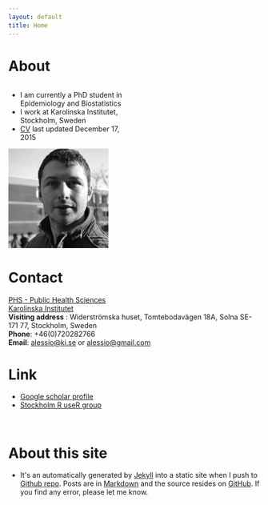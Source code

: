 ```yaml
---
layout: default
title: Home
---
```



About
========

<div style="-webkit-column-count: 2; -moz-column-count: 2; column-count: 2; -webkit-column-rule: 1px dotted #e0e0e0; -moz-column-rule: 1px dotted #e0e0e0;">
<div style="display: inline-block">
<ul>
<li>I am currently a PhD student in Epidemiology and Biostatistics</li>
<li>I work at Karolinska Institutet, Stockholm, Sweden</li>
<li><a href="/downloads/CVPhD.pdf">CV</a> last updated December 17, 2015 </li>
</ul> </div>
<div style="display: inline-block;">
<img src="/downloads/pic/profile.jpg" alt="Alessio Crippa" style="width: 200px;"/>
</div>
</div>
 

Contact
===============

[PHS - Public Health Sciences](http://ki.se/en/phs/startpage)  
[Karolinska Institutet](http://ki.se/start)  
**Visiting address** :  Widerströmska huset, Tomtebodavägen 18A, Solna 
SE-171 77, Stockholm, Sweden  
**Phone**: 	+46(0)720282766  
**Email**: <a href="mailto:alessio.crippa@ki.se">alessio<span class="at">@</span>ki.se</a> or
<a href="mailto:alessio.crippa@gmail.com">alessio<span class="at">@</span>gmail.com</a>  


Link
===============

* [Google scholar profile](https://scholar.google.it/citations?user=NLRD9vkAAAAJ&hl=en)  
* [Stockholm R useR group](http://www.meetup.com/StockholmR/events/226376066/)


&nbsp;

About this site
===============
* It's an automatically generated by
  [Jekyll](https://github.com/jekyll/jekyll) into a static site when
  I push to
  [Github repo](https://github.com/alecri). Posts
  are in [Markdown](http://daringfireball.net/projects/markdown/) and
  the source resides on
  [GitHub](https://github.com/alecri). If
  you find any error, please let me know.
